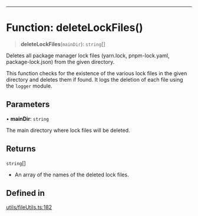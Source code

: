 ***

# Function: deleteLockFiles()

> **deleteLockFiles**(`mainDir`): `string`[]

Deletes all package manager lock files (yarn.lock, pnpm-lock.yaml, package-lock.json)
from the given directory.

This function checks for the existence of the various lock files in the given
directory and deletes them if found. It logs the deletion of each file using
the `logger` module.

## Parameters

• **mainDir**: `string`

The main directory where lock files will be deleted.

## Returns

`string`[]

- An array of the names of the deleted lock files.

## Defined in

[utils/fileUtils.ts:182](https://github.com/asifqatar/Snapper/blob/ae06de0570b7844bea238585c0b60d7a09e4149d/utils/fileUtils.ts#L182)
